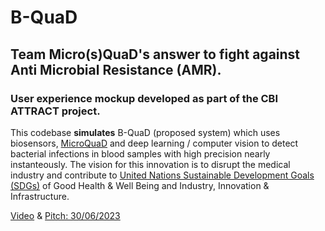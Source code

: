 # B-QuaD
## Team Micro(s)QuaD's answer to fight against Anti Microbial Resistance (AMR).

### **User experience mockup** developed as part of the CBI ATTRACT project. 

This codebase **simulates** B-QuaD (proposed system) which uses biosensors, [MicroQuaD](https://attract-eu.com/projects/microquad-material-science/) and deep learning / computer vision to detect bacterial infections in blood samples with high precision nearly instanteously. The vision for this innovation is to disrupt the medical industry and contribute to [United Nations Sustainable Development Goals (SDGs)](https://sdgs.un.org/) of Good Health & Well Being and Industry, Innovation & Infrastructure.

[Video](https://drive.google.com/file/d/1I_nvrYBryTf6yWIvtRooyizORh0sJL3N/view?usp=drive_link) & [Pitch: 30/06/2023](https://www.canva.com/design/DAFmpi7w7lo/47puOpzD4RqRrgQYbA-kLg/edit?utm_content=DAFmpi7w7lo&utm_campaign=designshare&utm_medium=link2&utm_source=sharebutton)
